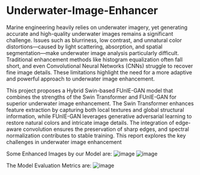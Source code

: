 # Underwater-Image-Enhancer
Marine engineering heavily relies on underwater imagery, yet generating accurate and high-quality underwater images remains a significant challenge. Issues such as blurriness, low contrast, and unnatural color distortions—caused by light scattering, absorption, and spatial segmentation—make underwater image analysis particularly difficult. Traditional enhancement methods like histogram equalization often fall short, and even Convolutional Neural Networks (CNNs) struggle to recover fine image details. These limitations highlight the need for a more adaptive and powerful approach to underwater image enhancement.

This project proposes a Hybrid Swin-based FUnIE-GAN model that combines the strengths of the Swin Transformer and FUnIE-GAN for superior underwater image enhancement. The Swin Transformer enhances feature extraction by capturing both local textures and global structural information, while FUnIE-GAN leverages generative adversarial learning to restore natural colors and intricate image details. The integration of edge-aware convolution ensures the preservation of sharp edges, and spectral normalization contributes to stable training. This report explores the key challenges in underwater image enhancement

Some Enhanced Images by our Model are:
![image](https://github.com/user-attachments/assets/1535ca14-6441-4d4e-9171-7b8cffda3e4b)
![image](https://github.com/user-attachments/assets/96c11bad-1975-4a09-a024-5feb14b3c378)

The Model Evaluation Metrics are:
![image](https://github.com/user-attachments/assets/ae5b7f09-446b-4b91-87c3-8e6fcf16ae8e)

